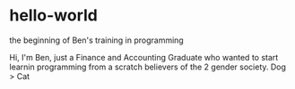 # hello-world
the beginning of Ben's training in programming

Hi, I'm Ben, just a Finance and Accounting Graduate who wanted to start learnin programming from a scratch
believers of the 2 gender society. 
Dog > Cat
